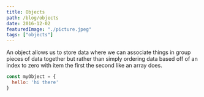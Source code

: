 ```yaml
---
title: Objects
path: /blog/objects
date: 2016-12-02
featuredImage: "./picture.jpeg"
tags: ["objects"]
---
```


An object allows us to store data where we can associate things in group pieces of data together but rather than simply ordering data based off of an index to zero with item the first the second like an array does.

```javascript
const myObject = {
  hello: 'hi there'
}
```
